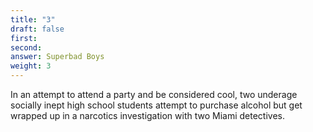 ```yaml
---
title: "3"
draft: false
first: 
second:
answer: Superbad Boys
weight: 3
---
```

In an attempt to attend a party and be considered cool, two underage socially inept high school students attempt to purchase alcohol but get wrapped up in a narcotics investigation with two Miami detectives. 



